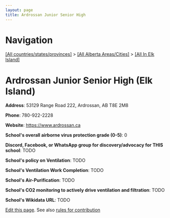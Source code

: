 ```yaml
---
layout: page
title: Ardrossan Junior Senior High
---
```

# Navigation

[[All countries/states/provinces]](../../..) > [[All Alberta Areas/Cities]](../..) > [[All In Elk Island]](..)

# Ardrossan Junior Senior High (Elk Island)

**Address**: 53129 Range Road 222, Ardrossan, AB T8E 2M8

**Phone**: 780-922-2228

**Website**: <https://www.ardrossan.ca>

**School's overall airborne virus protection grade (0-5)**: 0

**Discord, Facebook, or WhatsApp group for discovery/advocacy for THIS school**: TODO

**School's policy on Ventilation**: TODO

**School's Ventilation Work Completion**: TODO

**School's Air-Purification**: TODO

**School's CO2 monitoring to actively drive ventilation and filtration**: TODO

**School's Wikidata URL**: TODO


[Edit this page](https://github.com/ventilate-schools/AB/edit/main/./Elk_Island/Ardrossan_Junior_Senior_High.md). See also [rules for contribution](../../../contribution-rules/)